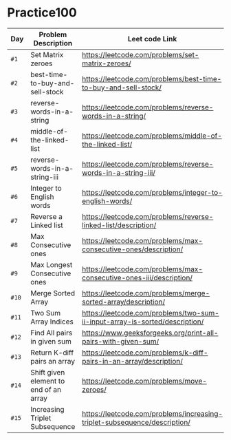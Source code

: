 # Practice100


| Day | Problem Description | Leet code Link |
| --- | --- | --- |
| `#1` | Set Matrix zeroes | https://leetcode.com/problems/set-matrix-zeroes/ |
| `#2` | best-time-to-buy-and-sell-stock | https://leetcode.com/problems/best-time-to-buy-and-sell-stock/ |
| `#3` | reverse-words-in-a-string | https://leetcode.com/problems/reverse-words-in-a-string/ |
| `#4` | middle-of-the-linked-list | https://leetcode.com/problems/middle-of-the-linked-list/ |
| `#5` | reverse-words-in-a-string-iii | https://leetcode.com/problems/reverse-words-in-a-string-iii/ |
| `#6` | Integer to English words | https://leetcode.com/problems/integer-to-english-words/ |
| `#7` | Reverse a Linked list | https://leetcode.com/problems/reverse-linked-list/description/ |
| `#8` | Max Consecutive ones | https://leetcode.com/problems/max-consecutive-ones/description/ |
| `#9` | Max Longest Consecutive ones | https://leetcode.com/problems/max-consecutive-ones-iii/description/ |
| `#10` | Merge Sorted Array | https://leetcode.com/problems/merge-sorted-array/description/ |
| `#11` | Two Sum Array Indices | https://leetcode.com/problems/two-sum-ii-input-array-is-sorted/description/ |
| `#12` | Find All pairs in given sum | https://www.geeksforgeeks.org/print-all-pairs-with-given-sum/ |
| `#13` | Return K-diff pairs an array | https://leetcode.com/problems/k-diff-pairs-in-an-array/description/ |
| `#14` | Shift given element to end of an array | https://leetcode.com/problems/move-zeroes/ |
| `#15` | Increasing Triplet Subsequence | https://leetcode.com/problems/increasing-triplet-subsequence/description/ |


